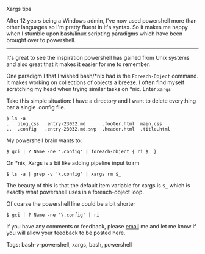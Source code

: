 Xargs tips

After 12 years being a Windows admin, I've now used powershell more than other
languages so I'm pretty fluent in it's syntax. So it makes me happy when I
stumble upon bash/linux scripting paradigms which have been brought over to
powershell.

---

It's great to see the inspiration powershell has gained from
Unix systems and also great that it makes it easier for me to remember.

One paradigm I that I wished bash/\*nix had is the `Foreach-Object` command.
It makes working on collections of objects a breeze. I often find myself
scratching my head when trying similar tasks on \*nix. Enter `xargs`

Take this simple situation: I have a directory and I want to delete everything
bar a single .config file.

    $ ls -a
    .   blog.css  .entry-23032.md      .footer.html  main.css
    ..  .config   .entry-23032.md.swp  .header.html  .title.html

My powershell brain wants to:

    $ gci | ? Name -ne '.config' | foreach-object { ri $_ }

On \*nix, Xargs is a bit like adding pipeline input to rm

    $ ls -a | grep -v '\.config' | xargs rm $_

The beauty of this is that the default item variable for xargs is `$_` which is exactly
what powershell uses in a foreach-object loop.

Of coarse the powershell line could be a bit shorter

    $ gci | ? Name -ne '\.config' | ri

If you have any comments or feedback, please [email](mailto:jesse@zigford.org) me
and let me know if you will allow your feedback to be posted here.

Tags: bash-v-powershell, xargs, bash, powershell
